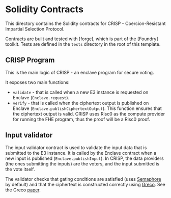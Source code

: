 # Solidity Contracts

This directory contains the Solidity contracts for CRISP - Coercion-Resistant Impartial Selection Protocol.

Contracts are built and tested with [forge], which is part of the [Foundry] toolkit.
Tests are defined in the `tests` directory in the root of this template.

## CRISP Program

This is the main logic of CRISP - an enclave program for secure voting. 

It exposes two main functions:

* `validate` - that is called when a new E3 instance is requested on Enclave (`Enclave.request`). 
* `verify` - that is called when the ciphertext output is published on Enclave (`Enclave.publishCiphertextOutput`). This function ensures that the ciphertext output is valid. CRISP uses Risc0 as the compute provider for running the FHE program, thus the proof will be a Risc0 proof.

## Input validator

The input validator contract is used to validate the input data that is submitted to the E3 instance. It is called by the Enclave contract when a new input is published (`Enclave.publishInput`). In CRISP, the data providers (the ones submitting the inputs) are the voters, and the input submitted is the vote itself. 

The validator checks that gating conditions are satisfied (uses [Semaphore](https://semaphore.pse.dev/) by default) and that the ciphertext is constructed correctly using [Greco](https://github.com/gnosisguild/enclave/tree/main/packages/circuits/crates/libs/greco). See the Greco [paper](https://eprint.iacr.org/2024/594).


